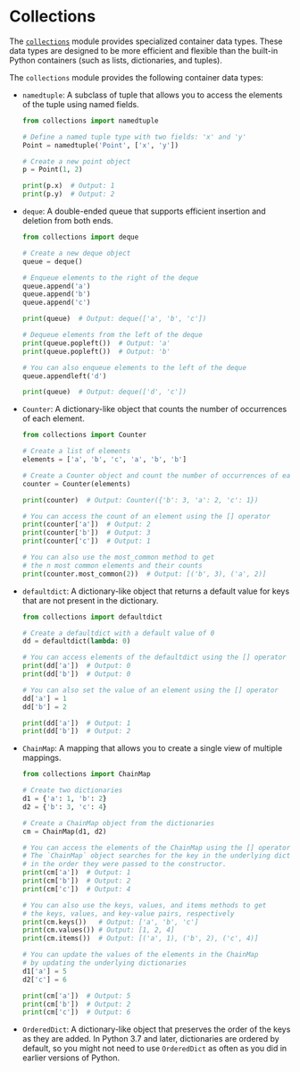 # Collections

The [`collections`](https://docs.python.org/3/library/collections.html) module
provides specialized container data types. These data types are designed to be
more efficient and flexible than the built-in Python containers (such as lists,
dictionaries, and tuples).

The `collections` module provides the following container data types:

- `namedtuple`: A subclass of tuple that allows you to access the elements of
  the tuple using named fields.

  ```python
  from collections import namedtuple

  # Define a named tuple type with two fields: 'x' and 'y'
  Point = namedtuple('Point', ['x', 'y'])

  # Create a new point object
  p = Point(1, 2)

  print(p.x)  # Output: 1
  print(p.y)  # Output: 2
  ```

- `deque`: A double-ended queue that supports efficient insertion and deletion
  from both ends.

  ```python
  from collections import deque

  # Create a new deque object
  queue = deque()

  # Enqueue elements to the right of the deque
  queue.append('a')
  queue.append('b')
  queue.append('c')

  print(queue)  # Output: deque(['a', 'b', 'c'])

  # Dequeue elements from the left of the deque
  print(queue.popleft())  # Output: 'a'
  print(queue.popleft())  # Output: 'b'

  # You can also enqueue elements to the left of the deque
  queue.appendleft('d')

  print(queue)  # Output: deque(['d', 'c'])
  ```

- `Counter`: A dictionary-like object that counts the number of occurrences of
  each element.

  ```python
  from collections import Counter

  # Create a list of elements
  elements = ['a', 'b', 'c', 'a', 'b', 'b']

  # Create a Counter object and count the number of occurrences of each element
  counter = Counter(elements)

  print(counter)  # Output: Counter({'b': 3, 'a': 2, 'c': 1})

  # You can access the count of an element using the [] operator
  print(counter['a'])  # Output: 2
  print(counter['b'])  # Output: 3
  print(counter['c'])  # Output: 1

  # You can also use the most_common method to get
  # the n most common elements and their counts
  print(counter.most_common(2))  # Output: [('b', 3), ('a', 2)]
  ```

- `defaultdict`: A dictionary-like object that returns a default value for keys
  that are not present in the dictionary.

  ```python
  from collections import defaultdict

  # Create a defaultdict with a default value of 0
  dd = defaultdict(lambda: 0)

  # You can access elements of the defaultdict using the [] operator
  print(dd['a'])  # Output: 0
  print(dd['b'])  # Output: 0

  # You can also set the value of an element using the [] operator
  dd['a'] = 1
  dd['b'] = 2

  print(dd['a'])  # Output: 1
  print(dd['b'])  # Output: 2
  ```

- `ChainMap`: A mapping that allows you to create a single view of multiple
  mappings.

  ```python
  from collections import ChainMap

  # Create two dictionaries
  d1 = {'a': 1, 'b': 2}
  d2 = {'b': 3, 'c': 4}

  # Create a ChainMap object from the dictionaries
  cm = ChainMap(d1, d2)

  # You can access the elements of the ChainMap using the [] operator
  # The `ChainMap` object searches for the key in the underlying dictionaries
  # in the order they were passed to the constructor.
  print(cm['a'])  # Output: 1
  print(cm['b'])  # Output: 2
  print(cm['c'])  # Output: 4

  # You can also use the keys, values, and items methods to get
  # the keys, values, and key-value pairs, respectively
  print(cm.keys())   # Output: ['a', 'b', 'c']
  print(cm.values()) # Output: [1, 2, 4]
  print(cm.items())  # Output: [('a', 1), ('b', 2), ('c', 4)]

  # You can update the values of the elements in the ChainMap
  # by updating the underlying dictionaries
  d1['a'] = 5
  d2['c'] = 6

  print(cm['a'])  # Output: 5
  print(cm['b'])  # Output: 2
  print(cm['c'])  # Output: 6
  ```

- `OrderedDict`: A dictionary-like object that preserves the order of the keys
  as they are added. In Python 3.7 and later, dictionaries are ordered by
  default, so you might not need to use `OrderedDict` as often as you did in
  earlier versions of Python.
